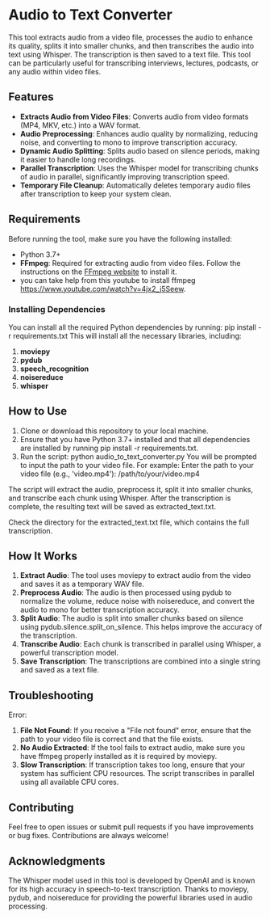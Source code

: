# Audio to Text Converter

This tool extracts audio from a video file, processes the audio to enhance its quality, splits it into smaller chunks, and then transcribes the audio into text using Whisper. The transcription is then saved to a text file. This tool can be particularly useful for transcribing interviews, lectures, podcasts, or any audio within video files.

## Features
- **Extracts Audio from Video Files**: Converts audio from video formats (MP4, MKV, etc.) into a WAV format.
- **Audio Preprocessing**: Enhances audio quality by normalizing, reducing noise, and converting to mono to improve transcription accuracy.
- **Dynamic Audio Splitting**: Splits audio based on silence periods, making it easier to handle long recordings.
- **Parallel Transcription**: Uses the Whisper model for transcribing chunks of audio in parallel, significantly improving transcription speed.
- **Temporary File Cleanup**: Automatically deletes temporary audio files after transcription to keep your system clean.

## Requirements
Before running the tool, make sure you have the following installed:

- Python 3.7+
- **FFmpeg**: Required for extracting audio from video files. Follow the instructions on the [FFmpeg website](https://ffmpeg.org/download.html) to install it.
- you can take help from this youtube to install ffmpeg https://www.youtube.com/watch?v=4jx2_j5Seew.
### Installing Dependencies
You can install all the required Python dependencies by running:
pip install -r requirements.txt
This will install all the necessary libraries, including:
1. **moviepy**
2. **pydub**
3. **speech_recognition**
4. **noisereduce**
5. **whisper**

## How to Use
1. Clone or download this repository to your local machine.
2. Ensure that you have Python 3.7+ installed and that all dependencies are installed by running pip install -r requirements.txt.
3. Run the script:
python audio_to_text_converter.py
You will be prompted to input the path to your video file. For example:
Enter the path to your video file (e.g., 'video.mp4'): /path/to/your/video.mp4

The script will extract the audio, preprocess it, split it into smaller chunks, and transcribe each chunk using Whisper. After the transcription is complete, the resulting text will be saved as extracted_text.txt.

Check the directory for the extracted_text.txt file, which contains the full transcription.

## How It Works
1. **Extract Audio**: The tool uses moviepy to extract audio from the video and saves it as a temporary WAV file.
2. **Preprocess Audio**: The audio is then processed using pydub to normalize the volume, reduce noise with noisereduce, and convert the audio to mono for better transcription accuracy.
3. **Split Audio**: The audio is split into smaller chunks based on silence using pydub.silence.split_on_silence. This helps improve the accuracy of the transcription.
4. **Transcribe Audio**: Each chunk is transcribed in parallel using Whisper, a powerful transcription model.
5. **Save Transcription**: The transcriptions are combined into a single string and saved as a text file.

## Troubleshooting
Error: 
1. **File Not Found**: If you receive a "File not found" error, ensure that the path to your video file is correct and that the file exists.
2. **No Audio Extracted**: If the tool fails to extract audio, make sure you have ffmpeg properly installed as it is required by moviepy.
3. **Slow Transcription**: If transcription takes too long, ensure that your system has sufficient CPU resources. The script transcribes in parallel using all available CPU cores.

## Contributing
Feel free to open issues or submit pull requests if you have improvements or bug fixes. Contributions are always welcome!

## Acknowledgments
The Whisper model used in this tool is developed by OpenAI and is known for its high accuracy in speech-to-text transcription.
Thanks to moviepy, pydub, and noisereduce for providing the powerful libraries used in audio processing.
